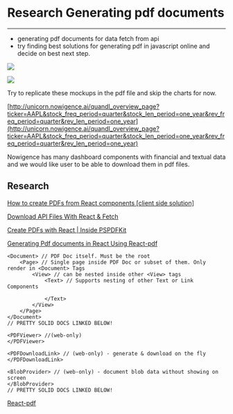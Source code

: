 # Research Generating pdf documents

---

- generating pdf documents for data fetch from api
- try finding best solutions for generating pdf in javascript online and decide on best next step.

![](image_(1)-a33c46f5-514e-4244-a31f-4f85992013b4.png)

![](image-d14e7701-7dc6-4d47-932e-a4d9141712b4.png)

Try to replicate these mockups in the pdf file and skip the charts for now.

[http://unicorn.nowigence.ai/quandl_overview_page?ticker=AAPL&stock_freq_period=quarter&stock_len_period=one_year&rev_freq_period=quarter&rev_len_period=one_year](http://unicorn.nowigence.ai/quandl_overview_page?ticker=AAPL&stock_freq_period=quarter&stock_len_period=one_year&rev_freq_period=quarter&rev_len_period=one_year)

[](http://unicorn.nowigence.ai/quandl_financial_income_statement?ticker=TTL&year_or_quarter=year&n_periods=4)

Nowigence has many dashboard components with financial and textual data and we would like user to be able to download them in pdf files.

## Research

[How to create PDFs from React components [client side solution]](https://www.google.com/url?sa=t&rct=j&q=&esrc=s&source=web&cd=3&cad=rja&uact=8&ved=2ahUKEwiRpPvqp-fkAhUCcq0KHaoPCpoQFjACegQIARAB&url=https%3A%2F%2Fmedium.com%2F%40shivekkhurana%2Fhow-to-create-pdfs-from-react-components-client-side-solution-7f506d9dfa6d&usg=AOvVaw19V0uHahT8zYvsRbtnP6ls)

[Download API Files With React & Fetch](https://www.google.com/url?sa=t&rct=j&q=&esrc=s&source=web&cd=1&cad=rja&uact=8&ved=2ahUKEwj38YXmwOfkAhVJ-6wKHaVxCSMQFjAAegQIARAB&url=https%3A%2F%2Fmedium.com%2Fyellowcode%2Fdownload-api-files-with-react-fetch-393e4dae0d9e&usg=AOvVaw0IuCTqdy0CdazIs5Ho1SWo)

[Create PDFs with React | Inside PSPDFKit](https://pspdfkit.com/blog/2019/create-pdfs-with-react/)

[Generating Pdf documents in React Using React-pdf](https://dev.to/finallynero/generating-pdf-documents-in-react-using-react-pdf-4ka7)

    <Document> // PDF Doc itself. Must be the root
    	<Page> // Single page inside PDF Doc or subset of them. Only render in <Document> Tags
    		<View> // can be nested inside other <View> tags
    			<Text> // Supports nesting of other Text or Link Components
    				
    			</Text>
    		</View>
    	</Page>
    </Document>
    // PRETTY SOLID DOCS LINKED BELOW!

    <PDFViewer> //(web-only) 
    </PDFViewer>
    
    <PDFDownloadLink> // (web-only) - generate & download on the fly
    </PDFDownloadLink>
    
    <BlobProvider> // (web-only) - document blob data without showing on screen
    </BlobProvider>
    // PRETTY SOLID DOCS LINKED BELOW!

[React-pdf](https://react-pdf.org/)
